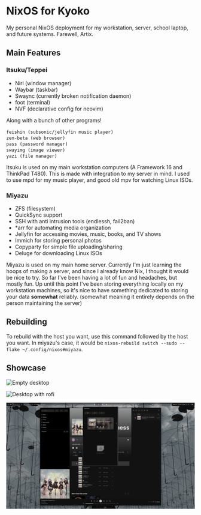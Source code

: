 # NixOS for Kyoko

My personal NixOS deployment for my workstation, server, school laptop, and future systems. Farewell, Artix.

## Main Features

### Itsuku/Teppei

- Niri (window manager)
- Waybar (taskbar)
- Swaync (currently broken notification daemon)
- foot (terminal)
- NVF (declarative config for neovim)

Along with a bunch of other programs!

```
feishin (subsonic/jellyfin music player)
zen-beta (web browser)
pass (password manager)
swayimg (image viewer)
yazi (file manager)
```

Itsuku is used on my main workstation computers (A Framework 16 and ThinkPad T480). This is made with integration to my server in mind. I used to use mpd for my music player, and good old mpv for watching Linux ISOs.

### Miyazu

- ZFS (filesystem)
- QuickSync support
- SSH with anti intrusion tools (endlessh, fail2ban)
- *arr for automating media organization
- Jellyfin for accessing movies, music, books, and TV shows
- Immich for storing personal photos
- Copyparty for simple file uploading/sharing
- Deluge for downloading Linux ISOs

Miyazu is used on my main home server. Currently I'm just learning the hoops of making a server, and since I already know Nix, I thought it would be nice to try. So far I've been having a lot of fun and headaches, but mostly fun. Up until this point I've been storing everything locally on my workstation machines, so it's nice to have something dedicated to storing your data **somewhat** reliably. (somewhat meaning it entirely depends on the person maintaining the server)

## Rebuilding

To rebuild with the host you want, use this command followed by the host you want. In miyazu's case, it would be `nixos-rebuild switch --sudo --flake ~/.config/nixos#miyazu`.

## Showcase

![Empty desktop](/papes/showcase/2025-10-04-143158_niri.png)

![Desktop with rofi](/papes/showcase/2025-10-04-143201_niri.png)

![Desktop with swaync and PEAK song](/papes/showcase/2025-10-04-143211_niri.png)
